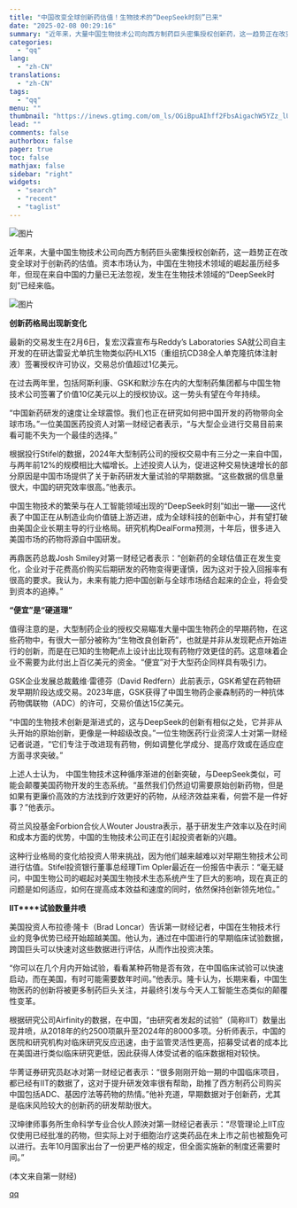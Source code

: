 ```yaml
---
title: "中国改变全球创新药估值！生物技术的“DeepSeek时刻”已来"
date: "2025-02-08 00:29:16"
summary: "近年来，大量中国生物技术公司向西方制药巨头密集授权创新药，这一趋势正在改变全球对于创新药的估值。资本..."
categories:
  - "qq"
lang:
  - "zh-CN"
translations:
  - "zh-CN"
tags:
  - "qq"
menu: ""
thumbnail: "https://inews.gtimg.com/om_ls/OGiBpuAIhff2FbsAigachW5YZz_lUNXa-jxXLeGBbVZy0AA_640360/0"
lead: ""
comments: false
authorbox: false
pager: true
toc: false
mathjax: false
sidebar: "right"
widgets:
  - "search"
  - "recent"
  - "taglist"
---
```


![图片](https://inews.gtimg.com/om_bt/OvO-W37y6pWI8_s-VSJGX3JxC8hckSRSBuhTbyc6YZGYUAA/641)

近年来，大量中国生物技术公司向西方制药巨头密集授权创新药，这一趋势正在改变全球对于创新药的估值。资本市场认为，中国在生物技术领域的崛起虽历经多年，但现在来自中国的力量已无法忽视，发生在生物技术领域的“DeepSeek时刻”已经来临。

![图片](https://inews.gtimg.com/om_bt/OmqpWg6HcHGUGxntwYhyk_UKGlkJdYI5uTc-udgoaJj94AA/641)

**创新药格局出现新变化**

最新的交易发生在2月6日，复宏汉霖宣布与Reddy’s Laboratories SA就公司自主开发的在研达雷妥尤单抗生物类似药HLX15（重组抗CD38全人单克隆抗体注射液）签署授权许可协议，交易总价值超过1亿美元。

在过去两年里，包括阿斯利康、GSK和默沙东在内的大型制药集团都与中国生物技术公司签署了价值10亿美元以上的授权协议。这一势头有望在今年持续。

“中国新药研发的速度让全球震惊。我们也正在研究如何把中国开发的药物带向全球市场。”一位美国医药投资人对第一财经记者表示，“与大型企业进行交易目前来看可能不失为一个最佳的选择。”

根据投行Stifel的数据，2024年大型制药公司的授权交易中有三分之一来自中国，与两年前12%的规模相比大幅增长。上述投资人认为，促进这种交易快速增长的部分原因是中国市场提供了关于新药研发大量试验的早期数据。“这些数据的信息量很大，中国的研究效率很高。”他表示。

中国生物技术的繁荣与在人工智能领域出现的“DeepSeek时刻”如出一辙——这代表了中国正在从制造业向价值链上游迈进，成为全球科技的创新中心，并有望打破由美国企业长期主导的行业格局。研究机构DealForma预测，十年后，很多进入美国市场的药物将源自中国研发。

再鼎医药总裁Josh Smiley对第一财经记者表示：“创新药的全球估值正在发生变化，企业对于花费高价购买后期研发的药物变得更谨慎，因为这对于投入回报率有很高的要求。我认为，未来有能力把中国创新与全球市场结合起来的企业，将会受到资本的追捧。”

**“****便宜****”****是****“****硬道理****”**

值得注意的是，大型制药企业的授权交易瞄准大量中国生物药企的早期药物，在这些药物中，有很大一部分被称为“生物改良创新药”，也就是并非从发现靶点开始进行的创新，而是在已知的生物靶点上设计出比现有药物疗效更佳的药。这意味着企业不需要为此付出上百亿美元的资金。“便宜”对于大型药企同样具有吸引力。

GSK企业发展总裁戴维·雷德芬（David Redfern）此前表示，GSK希望在药物研发早期阶段达成交易。2023年底，GSK获得了中国生物药企豪森制药的一种抗体药物偶联物（ADC）的许可，交易价值达15亿美元。

“中国的生物技术创新是渐进式的，这与DeepSeek的创新有相似之处，它并非从头开始的原始创新，更像是一种超级改良。”一位生物医药行业资深人士对第一财经记者说道，“它们专注于改进现有药物，例如调整化学成分、提高疗效或在适应症方面寻求突破。”

上述人士认为， 中国生物技术这种循序渐进的创新突破，与DeepSeek类似，可能会颠覆美国药物开发的生态系统。“虽然我们仍然迫切需要原始创新药物，但是如果有更廉价高效的方法找到疗效更好的药物，从经济效益来看，何尝不是一件好事？”他表示。

荷兰风投基金Forbion合伙人Wouter Joustra表示，基于研发生产效率以及在时间和成本方面的优势，中国的生物技术公司正在引起投资者新的兴趣。

这种行业格局的变化给投资人带来挑战，因为他们越来越难以对早期生物技术公司进行估值。Stifel投资银行董事总经理Tim Opler最近在一份报告中表示：“毫无疑问，中国生物公司的崛起对美国生物技术生态系统产生了巨大的影响，现在真正的问题是如何适应，如何在提高成本效益和速度的同时，依然保持创新领先地位。”

**IIT****试验数量井喷**

美国投资人布拉德·隆卡（Brad Loncar）告诉第一财经记者，中国在生物技术行业的竞争优势已经开始超越美国。他认为，通过在中国进行的早期临床试验数据，跨国巨头可以快速对这些数据进行评估，从而作出投资决策。

“你可以在几个月内开始试验，看看某种药物是否有效，在中国临床试验可以快速启动，而在美国，有时可能需要数年时间。”他表示。隆卡认为，长期来看，中国生物医药的创新将被更多制药巨头关注，并最终引发与今天人工智能生态类似的颠覆性变革。

根据研究公司Airfinity的数据，在中国，“由研究者发起的试验”（简称IIT）数量出现井喷，从2018年的约2500项飙升至2024年的8000多项。分析师表示，中国的医院和研究机构对临床研究反应迅速，由于监管灵活性更高，招募受试者的成本比在美国进行类似临床研究更低，因此获得人体受试者的临床数据相对较快。

华菁证券研究员赵冰对第一财经记者表示：“很多刚刚开始一期的中国临床项目，都已经有IIT的数据了，这对于提升研发效率很有帮助，助推了西方制药公司购买中国包括ADC、基因疗法等药物的热情。”他补充道，早期数据对于创新药，尤其是临床风险较大的创新药的研发帮助很大。

汉坤律师事务所生命科学专业合伙人顾泱对第一财经记者表示：“尽管理论上IIT应仅使用已经批准的药物，但实际上对于细胞治疗这类药品在未上市之前也被豁免可以进行。去年10月国家出台了一份更严格的规定，但全面实施新的制度还需要时间。”

 (本文来自第一财经)

[qq](https://new.qq.com/rain/a/20250208A00C8H00)
